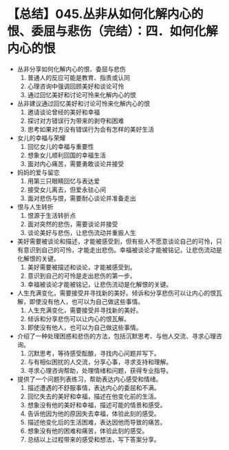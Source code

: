 # 【总结】045.丛非从如何化解内心的恨、委屈与悲伤（完结）：四．如何化解内心的恨

-   丛非分享如何化解内心的恨、委屈与悲伤
    1.  普通人的反应可能是教育、指责或认同
    2.  心理咨询中强调回顾美好和谈论可怜
    3.  通过回忆美好和讨论可怜来化解内心的恨
-   丛非建议通过回忆美好和讨论可怜来化解内心的恨
    1.  邀请谈论曾经的美好和幸福
    2.  探讨对方错误行为带来的剥夺和困难
    3.  思考如果对方没有错误行为会有怎样的美好生活
-   女儿的幸福与荣耀
    1.  回忆女儿的幸福与重要性
    2.  想象女儿顺利回国的幸福生活
    3.  面对内心痛苦，需要勇敢谈论并接受
-   妈妈的爱与留恋
    1.  用第三只眼睛回忆与表达爱
    2.  接受女儿离去，但爱永驻心间
    3.  面对悲伤与恨，需要耐心谈论并准备走出
-   恨与人生转折
    1.  恨源于生活转折点
    2.  面对突然的悲伤，需要谈论并接受
    3.  谈论美好与悲伤，让悲伤流动并重振人生
-   美好需要被谈论和描述，才能被感受到，但有些人不愿意谈论自己的可怜，只有意识到自己的可怜，才能走出悲伤。幸福被谈论才能被铭记，让悲伤流动是化解恨的关键。
    1.  美好需要被描述和谈论，才能被感受到。
    2.  意识到自己的可怜是走出悲伤的第一步。
    3.  幸福被谈论才能被铭记，让悲伤流动是化解恨的关键。
-   人生充满变化，需要接受并寻找新的美好。倾诉和分享悲伤可以让内心的恨瓦解，即使没有他人，也可以为自己做这些事情。
    1.  人生充满变化，需要接受并寻找新的美好。
    2.  倾诉和分享悲伤可以让内心的恨瓦解。
    3.  即使没有他人，也可以为自己做这些事情。
-   介绍了一种处理困惑和悲伤的方法，包括沉默思考、与他人交流、寻求心理咨询。
    1.  沉默思考，等待感受酝酿，寻找内心问题并写下。
    2.  与有相似困扰的人交流，分享心事，寻求支持和理解。
    3.  寻求心理咨询帮助，处理情绪和问题，获得专业指导。
-   提供了一个问题列表练习，帮助表达内心感受和情绪。
    1.  描述遭遇的不舒服事情，表达内心的委屈和不满。
    2.  回忆失去的美好和幸福，描述在他变化前的生活。
    3.  想象没有他的美好和幸福，描述可能的情景和感受。
    4.  告诉他因为他的原因失去幸福，体验此刻的感受。
    5.  描述他变化后的生活困难，表达因他而导致的痛苦。
    6.  想象没有他的困难和痛苦，体验此刻的感受。
    7.  总结以上过程带来的感受和想法，写下答案分享。